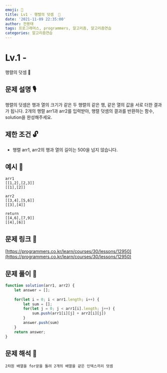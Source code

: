```yaml
---
emoji: 🥸
title: Lv1 - 행렬의 덧셈  🎉
date: '2021-11-09 22:35:00'
author: 전용태
tags: 프로그래머스, programmers, 알고리즘, 알고리즘연습
categories: 알고리즘연습
---
```


# Lv.1 - 
행렬의 덧셈  🎉

## **문제 설명 🎙**

행렬의 덧셈은 행과 열의 크기가 같은 두 행렬의 같은 행, 같은 열의 값을 서로 더한 결과가 됩니다. 2개의 행렬 arr1과 arr2를 입력받아, 행렬 덧셈의 결과를 반환하는 함수, solution을 완성해주세요.

## **제한 조건 🔓**

- 행렬 arr1, arr2의 행과 열의 길이는 500을 넘지 않습니다.

## 예시 👀

```
arr1
[[1,2],[2,3]]
[[1],[2]]
```

```
arr2
[[3,4],[5,6]]
[[3],[4]]
```

```
return
[[4,6],[7,9]]
[[4],[6]]
```

## 문제 링크 📎

[https://programmers.co.kr/learn/courses/30/lessons/12950](https://programmers.co.kr/learn/courses/30/lessons/12950)

## 문제 풀이 🤔

```jsx
function solution(arr1, arr2) {
    let answer = [];
    
    for(let i = 0; i < arr1.length; i++) {
        let sum = [];
        for(let j = 0; j < arr1[i].length; j++) {
            sum.push(arr1[i][j] + arr2[i][j])
        }
        answer.push(sum)
    }
    return answer;
}
```

## 문제 해석 🥸

```
2차원 배열을 for문을 돌려 2개의 배열을 같은 인덱스끼리 덧셈
```

<br />
<br />